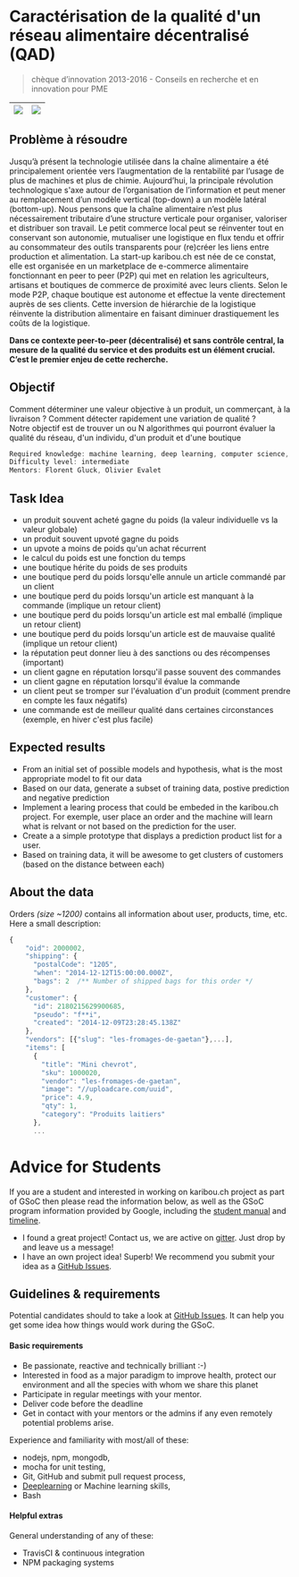 # Caractérisation de la qualité d'un réseau alimentaire décentralisé (QAD)
> chèque d’innovation 2013-2016 - Conseils en recherche et en innovation pour PME

|![](https://www.kti.admin.ch/kti/fr/_jcr_content/logo/image.imagespooler.png/1433344096335/logo.png)   | ![](http://campus.hesge.ch/milano2015/img/logos/logohepia.png)  |
|---|---|


## Problème à résoudre

Jusqu’à présent la technologie utilisée dans la chaîne alimentaire a été principalement orientée vers
l’augmentation de la rentabilité par l’usage de plus de machines et plus de chimie. Aujourd’hui, la
principale révolution technologique s'axe autour de l’organisation de l’information et peut mener au
remplacement d’un modèle vertical (top-down) a un modèle latéral (bottom-up). Nous pensons que la
chaîne alimentaire n’est plus nécessairement tributaire d’une structure verticale pour organiser, valoriser
et distribuer son travail. Le petit commerce local peut se réinventer tout en conservant son autonomie,
mutualiser une logistique en flux tendu et offrir au consommateur des outils transparents pour (re)créer
les liens entre production et alimentation.
La start-up karibou.ch est née de ce constat, elle est organisée en un marketplace de e-commerce
alimentaire fonctionnant en peer to peer (P2P) qui met en relation les agriculteurs, artisans et boutiques
de commerce de proximité avec leurs clients. Selon le mode P2P, chaque boutique est autonome et
effectue la vente directement auprès de ses clients. Cette inversion de hiérarchie de la logistique
réinvente la distribution alimentaire en faisant diminuer drastiquement les coûts de la logistique.

**Dans ce contexte peer-to-peer (décentralisé) et sans contrôle central, la mesure de la qualité du
service et des produits est un élément crucial. C’est le premier enjeu de cette recherche.**


## Objectif
Comment déterminer une valeur objective à un produit, un commerçant, à la livraison ? Comment
détecter rapidement une variation de qualité ?  
Notre objectif est de trouver un ou N algorithmes qui pourront évaluer la qualité du réseau, d'un individu, d'un produit et d'une boutique

``` javascript
Required knowledge: machine learning, deep learning, computer science, nodejs, npm, mongodb
Difficulty level: intermediate
Mentors: Florent Gluck, Olivier Evalet
```


## Task Idea
* un produit souvent acheté gagne du poids (la valeur individuelle vs la valeur globale)
* un produit souvent upvoté gagne du poids
* un upvote a moins de poids qu'un achat récurrent
* le calcul du poids est une fonction du temps
* une boutique hérite du poids de ses produits
* une boutique perd du poids lorsqu'elle annule un article commandé par un client
* une boutique perd du poids lorsqu'un article est manquant à la commande (implique un retour client)
* une boutique perd du poids lorsqu'un article est mal emballé (implique un retour client)
* une boutique perd du poids lorsqu'un article est de mauvaise qualité (implique un retour client)
* la réputation peut donner lieu à des sanctions ou des récompenses (important)
* un client gagne en réputation lorsqu'il passe souvent des commandes
* un client gagne en réputation lorsqu'il évalue la commande
* un client peut se tromper sur l'évaluation d'un produit (comment prendre en compte les faux négatifs)
* une commande est de meilleur qualité dans certaines circonstances (exemple, en hiver c'est plus facile)

## Expected results
* From an initial set of possible models and hypothesis, what is the most appropriate model to fit our data
* Based on our data, generate a subset of training data, postive prediction and negative prediction
* Implement a learing process that could be embeded in the karibou.ch project. For exemple, user place an order and the machine will learn what is relvant or not based on the prediction for the user.
* Create a a simple prototype that displays a prediction product list for a user. 
* Based on training data, it will be awesome to get clusters of customers (based on the distance between each)

## About the data
Orders *(size ~1200)* contains all information about user, products, time, etc. Here a small description:
``` javascript
{
    "oid": 2000002,
    "shipping": {
      "postalCode": "1205",
      "when": "2014-12-12T15:00:00.000Z",
      "bags": 2  /** Number of shipped bags for this order */
    },
    "customer": {
      "id": 2180215629900685,
      "pseudo": "f**i",
      "created": "2014-12-09T23:28:45.138Z"
    },
    "vendors": [{"slug": "les-fromages-de-gaetan"},...],
    "items": [
      {
        "title": "Mini chevrot",
        "sku": 1000020,
        "vendor": "les-fromages-de-gaetan",
        "image": "//uploadcare.com/uuid",
        "price": 4.9,
        "qty": 1,
        "category": "Produits laitiers"
      },
      ...
``` 

# Advice for Students

If you are a student and interested in working on karibou.ch project as part of GSoC then please read the information below, as well as the GSoC program information provided by Google, including the [student manual](https://developers.google.com/open-source/gsoc/resources/manual) and [timeline](https://developers.google.com/open-source/gsoc/timeline). 

* I found a great project! Contact us, we are active on [gitter](https://gitter.im/karibou-ch/). Just drop by and leave us a message!
* I have an own project idea!  Superb! We recommend you submit your idea as a [GitHub Issues](https://github.com/karibou-ch/karibou-ml-userx/issues).

## Guidelines & requirements
Potential candidates should to take a look at [GitHub Issues](https://github.com/karibou-ch/karibou-ml-userx/issues). It can help you get some idea how things would work during the GSoC.

#### Basic requirements

- Be passionate, reactive and technically brilliant :-)
- Interested in food as a major paradigm to improve health, protect our environment and all the species with whom we share this planet
- Participate in regular meetings with your mentor.
- Deliver code before the deadline
- Get in contact with your mentors or the admins if any even remotely potential problems arise.

Experience and familiarity with most/all of these:

- nodejs, npm, mongodb,
- mocha for unit testing,
- Git, GitHub and submit pull request process,
- [Deeplearning](https://classroom.udacity.com/courses/ud730/lessons/6370362152/concepts/63703142310923) or Machine learning skills,
- Bash

#### Helpful extras

General understanding of any of these:

- TravisCI & continuous integration
- NPM packaging systems

